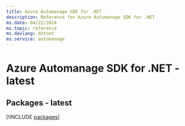 ```yaml
---
title: Azure Automanage SDK for .NET
description: Reference for Azure Automanage SDK for .NET
ms.date: 04/22/2024
ms.topic: reference
ms.devlang: dotnet
ms.service: automanage
---
```

# Azure Automanage SDK for .NET - latest
## Packages - latest
[!INCLUDE [packages](automanage-index.md)]